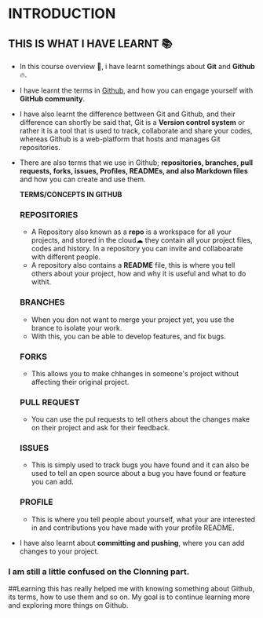 # INTRODUCTION

## THIS IS WHAT I HAVE LEARNT :books:
* In this course overview 🚀, i have learnt somethings about **Git** and **Github**🔥. 

* I have learnt the terms in [Github](https://github.com/), and how you can engage yourself with **GitHub community**.

* I have also learnt the difference bettween Git and Github, and their difference can shortly be said that, Git is a **Version control system** or rather it is a tool that is used to track, collaborate and share your codes, whereas Github is a web-platform that hosts and manages Git repositories.

* There are also terms that we use in Github; **repositories, branches, pull requests, forks, issues, Profiles, READMEs, and also Markdown files** and how you can create and use them.

   **TERMS/CONCEPTS IN GITHUB**
  ### REPOSITORIES
   * A Repository also known as a **repo** is a workspace for all your projects, and stored in the cloud☁ they contain all your project files, codes and history. In a repository you can invite and collaboarate with different people.
   * A repository also contains a **README** file, this is where you tell others about your project, how and why it is useful and what to do withit.
  ### BRANCHES 
   * When you don not want to merge your project yet, you use the brance to isolate your work.
   * With this, you can be able to develop features, and fix bugs. 

  ### FORKS
   * This allows you to make chhanges in someone's project without affecting their original project.

  ### PULL REQUEST
   * You can use the pul requests to tell others about the changes make on their project and ask for their feedback.
  ### ISSUES
   * This is simply used to track bugs you have found and it can also be used to tell an open source about a bug you have found or feature you can add.
 
  ### PROFILE
     * This is where you tell people about yourself, what your are interested in and contributions you have made with your profile README.

* I have also learnt about **committing and pushing**, where you can add changes to your project.
### I am still a little confused on the  **Clonning** part.
 
##Learning this has really helped me with knowing something about Github, its terms, how to use them and so on.
 My goal is to continue learning more and exploring more things on Github.
